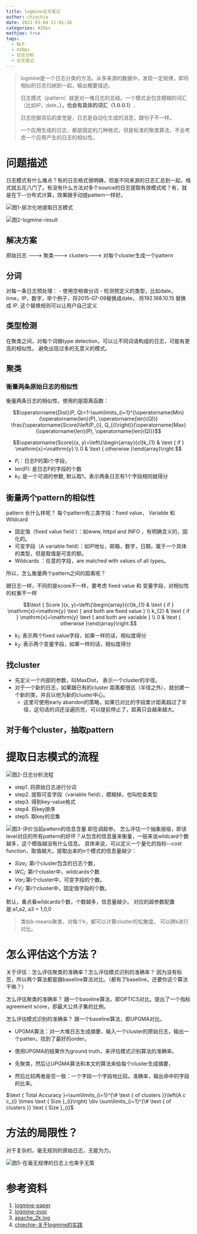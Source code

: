 ```yaml
---
title: logmine论文笔记
author: chiechie
date: 2021-03-04 11:01:18
categories: AIOps
mathjax: true
tags:
  - NLP
  - AIOps
  - 日志分析
  - 论文笔记 
---
```


>  logmine是一个日志分类的方法。从多来源的数据中，发现一定规律，即将相似的日志归纳到一起，输出概要描述。
>  
> 日志模式（pattern）就是对一堆日志的总结。一个模式会包含模糊的词汇（比如IP，date，**），也会有具体的词汇（1.0.0.1）.**
>
> 日志挖掘背后的直觉是，日志是自动化生成的消息，跟句子不一样。
>
> 一个应用生成的日志，都是固定的几种格式。但是标准的聚类算法，不会考虑一个应用产生的日志的相似性。


# 问题描述
日志模式有什么难点？有的日志格式很明确，但是不同来源的日志汇总到一起，格式就五花八门了。有没有什么方法对多个source的日志提取有效模式呢？有，就是在下--分布式计算，效果跟手动提pattern一样好。

![图1-层次化地提取日志模式](logmine_image-20210225214320632.png)

![图2-logmine-result](logmin-result.png)


## 解决方案
原始日志 ---> 聚类---> clusters---> 对每个cluster生成一个pattern



## 分词

对每一条日志预处理：
	- 使用空格做分词
	- 检测预定义的类型，比如date，time，IP，数字，举个例子，将2015-07-09替换成date，
	将192.168.10.15 替换成 IP. 这个替换规则可以让用户自己定义

## 类型检测

在聚类之间，对每个词做type detection，可以让不同词语构成的日志，可能有更高的相似性。
避免出现过多的无意义的模式。

## 聚类

### 衡量两条原始日志的相似性

衡量两条日志的相似性，使用的是距离函数：

$$\operatorname{Dist}(P, Q)=1-\sum\limits_{i=1}^{\operatorname{Min}(\operatorname{len}(P), \operatorname{len}(Q))} \frac{\operatorname{Score}\left(P_{i}, Q_{i}\right)}{\operatorname{Max}(\operatorname{len}(P), \operatorname{len}(Q))}$$

$$\operatorname{Score}(x, y)=\left\{\begin{array}{cl}k_{1} & \text { if } \mathrm{x}=\mathrm{y} \\ 0 & \text { otherwise }\end{array}\right.$$

- $P_i$：日志P的第i个字段，
- len(P): 是日志P的字段的个数
- $k_1$: 是一个可调的参数, 默认取1，表示两条日志有1个字段相同就得分

## 衡量两个pattern的相似性

pattern 长什么样呢？ 每个pattern有三类字段：fixed value， Variable 和 Wildcard

- 固定值（fixed value field ）：如www, httpd and INFO ，有明确含义的，固化的。
- 可变字段（A variable field）：如IP地址，邮箱，数字，日期，属于一个具体的类型，但是取值是可变的额。
- Wildcards ：任意的字段，are matched with values of all types。


所以，怎么衡量两个pattern之间的距离呢？

跟日志一样，不同的是score不一样，要考虑 fixed value 和 变量字段，对相似性的权重不一样

$$\text { Score }(x, y)=\left\{\begin{array}{cl}k_{1} & \text { if } \mathrm{x}=\mathrm{y} \text { and both are fixed value } \\ k_{2} & \text { if } \mathrm{x}=\mathrm{y} \text { and both are variable } \\ 0 & \text { otherwise }\end{array}\right.$$

- $k_1$: 表示两个fixed value字段，如果一样的话，相似度得分
- $k_2$: 表示两个变量字段，如果一样的话，相似度得分


## 找cluster

- 先定义一个内部的参数，叫MaxDist， 表示一个cluster的半径。
- 对于一个新的日志，如果跟已有的cluster 距离都很远（半径之外），就创建一个新的类，并且以他为新的cluster中心。
  - 这里可使用early abandon的策略，如果已对比的字段累计距离超过了半径，这句话的词还没遍历完，可以提前停止了，距离只会越来越大。

## 对于每个cluster，抽取pattern



# 提取日志模式的流程

![图2-日志分析流程](image-20210226000021042.png)

- step1. 将原始日志进行分词
- step2. 提取可变字段（variable field），模糊掉，也叫检查类型
- step3. 得到key-value格式
- step4. 将key排序
- step5. 取key的交集

![图3-评价当前pattern的信息含量](cost_function.png)
即在调超参。
怎么评估一个抽象层级，即该level对应的所有pattern的好坏？从包含的信息量来衡量，一般来说wildcard个数越多，这个模版越没有什么信息。
具体来说，可以定义一个量化的指标--cost function，取值越大，提取出来的n个模式的信息量越少：

- ${Size}_i$: 第i个cluster包含的日志个数，
- ${WC}_i$: 第i个cluster中，wildcards个数
- ${Var}_i$:第i个cluster中，可变字段的个数。
- ${FV}_i$: 第i个cluster中，固定值字段的个数。

默认，重点看wildcards个数，个数越多，信息量越少。
对应的超参数配置是:a1,a2, a3 = 1,0,0

> 类似k-means聚类，对每个k，都可以计算cluster的松散度。 可以跨k进行对比。

# 怎么评估这个方法？
关于评估：怎么评估聚类的准确率？怎么评估模式识别的准确率？
因为没有标签，所以两个算法都是跟baseline算法对比。（都有了baseline，还要你这个算法干嘛？）

怎么评估聚类的准确率？ 跟一个baseline算法，即OPTICS对比。提出了一个指标agreement score，即最大公共子集的比例。

怎么评估模式识别的准确率？ 跟一个baseline算法，即UPGMA对比。

- UPGMA算法：对一大堆日志生成摘要，输入一个cluster的原始日志，输出一个patten，找到了最好的order。
  
- 使用UPGMA的结果作为ground truth，来评估模式识别算法的准确率。
  
- 先聚类，然后让UPGMA算法和本文的算法来给每个cluster生成摘要，
  
- 然后比较两者是否一致：一个字段一个字段地比较。准确率，输出命中的字段的比率。

$\text { Total Accuracy }=\sum\limits_{i=1}^{\# \text { of clusters }}\left(A c c_{i} \times \text { Size }_{i}\right) \div \sum\limits_{i=1}^{\# \text { of clusters }} \text { Size }_{i}$


# 方法的局限性？
对于复杂的，毫无规则的原始日志，无能为力。

![图5-在毫无规律的日志上也束手无策](badcase.png)


# 参考资料
1. [logmine-paper](https://www.cs.unm.edu/~mueen/Papers/LogMine.pdf)
2. [logmine-pypi](https://pypi.org/project/logmine/)
3. [apache_2k.log](https://github.com/logpai/logparser/blob/master/logs/Apache/Apache_2k.log)
4. [chiechie-关于logmine的实践](https://github.com/chiechie/LogRobot)